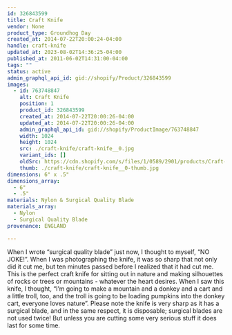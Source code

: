 ```yaml
---
id: 326843599
title: Craft Knife
vendor: None
product_type: Groundhog Day
created_at: 2014-07-22T20:00:24-04:00
handle: craft-knife
updated_at: 2023-08-02T14:36:25-04:00
published_at: 2011-06-02T14:31:00-04:00
tags: ""
status: active
admin_graphql_api_id: gid://shopify/Product/326843599
images:
  - id: 763748847
    alt: Craft Knife
    position: 1
    product_id: 326843599
    created_at: 2014-07-22T20:00:26-04:00
    updated_at: 2014-07-22T20:00:26-04:00
    admin_graphql_api_id: gid://shopify/ProductImage/763748847
    width: 1024
    height: 1024
    src: ./craft-knife/craft-knife__0.jpg
    variant_ids: []
    oldSrc: https://cdn.shopify.com/s/files/1/0589/2901/products/Craft-Knife.jpeg?v=1406073626
    thumb: ./craft-knife/craft-knife__0-thumb.jpg
dimensions: 6" x .5"
dimensions_array:
  - 6"
  - .5"
materials: Nylon & Surgical Quality Blade
materials_array:
  - Nylon
  - Surgical Quality Blade
provenance: ENGLAND

---
```


When I wrote “surgical quality blade” just now, I thought to myself, “NO JOKE!”. When I was photographing the knife, it was so sharp that not only did it cut me, but ten minutes passed before I realized that it had cut me. This is the perfect craft knife for sitting out in nature and making silhouettes of rocks or trees or mountains - whatever the heart desires. When I saw this knife, I thought, “I’m going to make a mountain and a donkey and a cart and a little troll, too, and the troll is going to be loading pumpkins into the donkey cart, everyone loves nature”. Please note the knife is very sharp as it has a surgical blade, and in the same respect, it is disposable; surgical blades are not used twice! But unless you are cutting some very serious stuff it does last for some time.